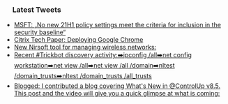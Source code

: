 <h3><a href="https://twitter.com/endi24"><img height=16 src="https://upload.wikimedia.org/wikipedia/sco/9/9f/Twitter_bird_logo_2012.svg"></a> Latest Tweets</h3>

<!-- BLOG-POST-LIST:START -->
- [MSFT: „No new 21H1 policy settings meet the criteria for inclusion in the security baseline“](https://rss.app/articles/cb4e791f6f6d729c074351566bd3a7c508111d6e4f27e4e594bbd149d38428d4f61eb1492ac7df6bfaa66d7eda130b9163d46ae6c31a781783)
- [Citrix Tech Paper: Deploying Google Chrome](https://rss.app/articles/cb4e791f6f6d729c074351566bd3a7c508111d6e1a31b6e890b6c809918773d2f150f40f60dcd969f6a2697fda14079a63d369e8c1)
- [New Nirsoft tool for managing wireless networks:](https://rss.app/articles/cb4e791f6f6d729c074351566bd3a7c508111d6e373abee6c7c98b1f8c8828d4f61eb1492ac7df6bfaa66d7cdb16099268d16fe5ca147f1283)
- [Recent #Trickbot discovery activity:➡️ipconfig /all➡️net config workstation➡️net view /all➡️net view /all /domain➡️nltest /domain_trusts➡️nltest /domain_trusts /all_trusts](https://rss.app/articles/cb4e791f6f6d729c074351566bd3a7c508111d6e2b37b7c5e4cbb528809668d5f650b648389c9b2beca36974db130f9060d26ee2c6157e14893ecc65)
- [Blogged: I contributed a blog covering What's New in @ControlUp v8.5. This post and the video will give you a quick glimpse at what is coming:](https://rss.app/articles/cb4e791f6f6d729c074351566bd3a7c508111d6e2d30a0f8cfed8955969266d3f70cea0d6ad1da6ef6a7627ed71c089a64d768e5c013)
<!-- BLOG-POST-LIST:END -->

